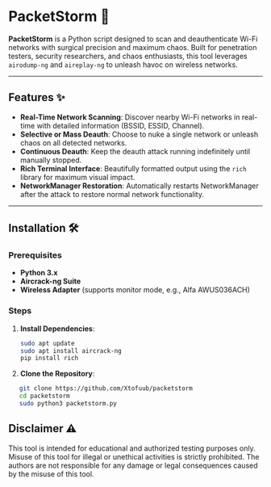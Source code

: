 # PacketStorm 🚀

**PacketStorm** is a Python script designed to scan and deauthenticate Wi-Fi networks with surgical precision and maximum chaos. Built for penetration testers, security researchers, and chaos enthusiasts, this tool leverages `airodump-ng` and `aireplay-ng` to unleash havoc on wireless networks.

---

## Features ✨

- **Real-Time Network Scanning**: Discover nearby Wi-Fi networks in real-time with detailed information (BSSID, ESSID, Channel).  
- **Selective or Mass Deauth**: Choose to nuke a single network or unleash chaos on all detected networks.  
- **Continuous Deauth**: Keep the deauth attack running indefinitely until manually stopped.  
- **Rich Terminal Interface**: Beautifully formatted output using the `rich` library for maximum visual impact.  
- **NetworkManager Restoration**: Automatically restarts NetworkManager after the attack to restore normal network functionality.  

---

## Installation 🛠️

### Prerequisites
- **Python 3.x**  
- **Aircrack-ng Suite**  
- **Wireless Adapter** (supports monitor mode, e.g., Alfa AWUS036ACH)  

### Steps
1. **Install Dependencies**:  
   ```bash
   sudo apt update
   sudo apt install aircrack-ng
   pip install rich

2. **Clone the Repository**: 
```bash
   git clone https://github.com/Xtofuub/packetstorm
   cd packetstorm
   sudo python3 packetstorm.py

```
## Disclaimer ⚠️

This tool is intended for educational and authorized testing purposes only. Misuse of this tool for illegal or unethical activities is strictly prohibited. The authors are not responsible for any damage or legal consequences caused by the misuse of this tool.

